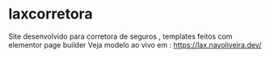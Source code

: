 # laxcorretora
Site desenvolvido para corretora de seguros , templates feitos com elementor page builder
Veja modelo ao vivo em : https://lax.nayoliveira.dev/
